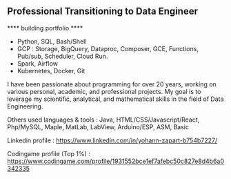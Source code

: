 ## Professional Transitioning to Data Engineer 

   **** building portfolio ****

* Python, SQL, Bash/Shell
* GCP : Storage, BigQuery, Dataproc, Composer, GCE, Functions, Pub/sub, Scheduler, Cloud Run.
* Spark, Airflow
* Kubernetes, Docker, Git

I have been passionate about programming for over 20 years, working on various personal, academic, and professional projects. My goal is to leverage my scientific, analytical, and mathematical skills in the field of Data Engineering.


Others used languages & tools : Java, HTML/CSS/Javascript/React, Php/MySQL, Maple, MatLab, LabView, Arduino/ESP, ASM, Basic


Linkedin profile : https://www.linkedin.com/in/yohann-zapart-b754b7227/

Codingame profile (Top 1%) : https://www.codingame.com/profile/1931552bce1ef7afebc50c827e8d4b6a0342335
<!--
**yzpt/yzpt** is a ✨ _special_ ✨ repository because its `README.md` (this file) appears on your GitHub profile.

Here are some ideas to get you started:

- 🔭 I’m currently working on ...
- 🌱 I’m currently learning ...
- 👯 I’m looking to collaborate on ...
- 🤔 I’m looking for help with ...
- 💬 Ask me about ...
- 📫 How to reach me: ...
- 😄 Pronouns: ...
- ⚡ Fun fact: ...
-->

